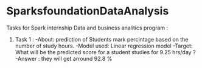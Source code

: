 # SparksfoundationDataAnalysis
Tasks for Spark internship Data and business analitics program :
1) Task 1 : 
    -About: prediction of Students mark percintage based on the number of study hours. 
    -Model used: Linear regression model
    -Target: What will be the predicted score for a student studies for 9.25 hrs/day ?
    -Answer : they will get arround 92.8 % 

